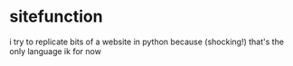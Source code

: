 # sitefunction
i try to replicate bits of a website in python because (shocking!) that's the only language ik for now
